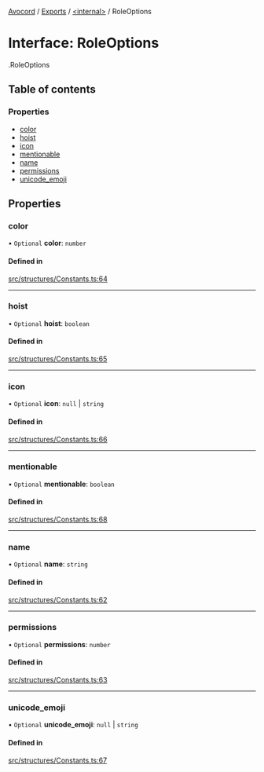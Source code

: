 [Avocord](../README.md) / [Exports](../modules.md) / [<internal\>](../modules/internal_.md) / RoleOptions

# Interface: RoleOptions

[<internal>](../modules/internal_.md).RoleOptions

## Table of contents

### Properties

- [color](internal_.RoleOptions.md#color)
- [hoist](internal_.RoleOptions.md#hoist)
- [icon](internal_.RoleOptions.md#icon)
- [mentionable](internal_.RoleOptions.md#mentionable)
- [name](internal_.RoleOptions.md#name)
- [permissions](internal_.RoleOptions.md#permissions)
- [unicode\_emoji](internal_.RoleOptions.md#unicode_emoji)

## Properties

### color

• `Optional` **color**: `number`

#### Defined in

[src/structures/Constants.ts:64](https://github.com/avocord/disonejs/blob/0170c9a/src/structures/Constants.ts#L64)

___

### hoist

• `Optional` **hoist**: `boolean`

#### Defined in

[src/structures/Constants.ts:65](https://github.com/avocord/disonejs/blob/0170c9a/src/structures/Constants.ts#L65)

___

### icon

• `Optional` **icon**: ``null`` \| `string`

#### Defined in

[src/structures/Constants.ts:66](https://github.com/avocord/disonejs/blob/0170c9a/src/structures/Constants.ts#L66)

___

### mentionable

• `Optional` **mentionable**: `boolean`

#### Defined in

[src/structures/Constants.ts:68](https://github.com/avocord/disonejs/blob/0170c9a/src/structures/Constants.ts#L68)

___

### name

• `Optional` **name**: `string`

#### Defined in

[src/structures/Constants.ts:62](https://github.com/avocord/disonejs/blob/0170c9a/src/structures/Constants.ts#L62)

___

### permissions

• `Optional` **permissions**: `number`

#### Defined in

[src/structures/Constants.ts:63](https://github.com/avocord/disonejs/blob/0170c9a/src/structures/Constants.ts#L63)

___

### unicode\_emoji

• `Optional` **unicode\_emoji**: ``null`` \| `string`

#### Defined in

[src/structures/Constants.ts:67](https://github.com/avocord/disonejs/blob/0170c9a/src/structures/Constants.ts#L67)
